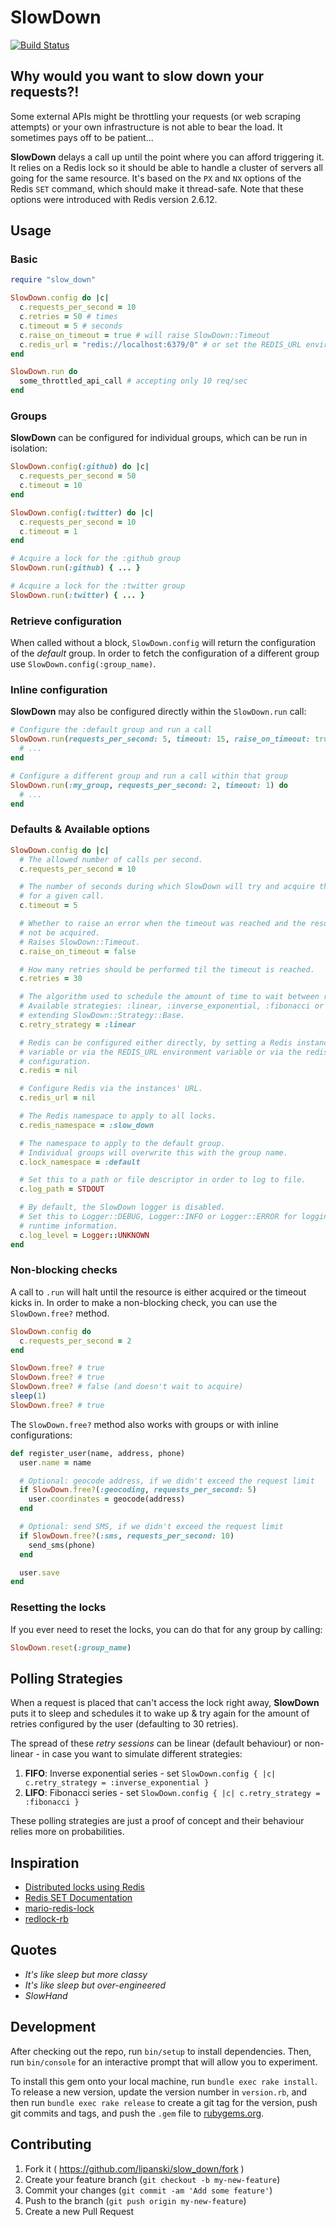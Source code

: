 # SlowDown

[![Build Status](https://travis-ci.org/lipanski/slow-down.svg?branch=master)](https://travis-ci.org/lipanski/slow-down)

## Why would you want to slow down your requests?!

Some external APIs might be throttling your requests (or web scraping attempts) or your own infrastructure is not able to bear the load.
It sometimes pays off to be patient...

**SlowDown** delays a call up until the point where you can afford triggering it.
It relies on a Redis lock so it should be able to handle a cluster of servers all going for the same resource.
It's based on the `PX` and `NX` options of the Redis `SET` command, which should make it thread-safe.
Note that these options were introduced with Redis version 2.6.12.

## Usage

### Basic

```ruby
require "slow_down"

SlowDown.config do |c|
  c.requests_per_second = 10
  c.retries = 50 # times
  c.timeout = 5 # seconds
  c.raise_on_timeout = true # will raise SlowDown::Timeout
  c.redis_url = "redis://localhost:6379/0" # or set the REDIS_URL environment variable
end

SlowDown.run do
  some_throttled_api_call # accepting only 10 req/sec
end
```

### Groups

**SlowDown** can be configured for individual groups, which can be run in isolation:

```ruby
SlowDown.config(:github) do |c|
  c.requests_per_second = 50
  c.timeout = 10
end

SlowDown.config(:twitter) do |c|
  c.requests_per_second = 10
  c.timeout = 1
end

# Acquire a lock for the :github group
SlowDown.run(:github) { ... }

# Acquire a lock for the :twitter group
SlowDown.run(:twitter) { ... }
```

### Retrieve configuration

When called without a block, `SlowDown.config` will return the configuration of the *default* group.
In order to fetch the configuration of a different group use `SlowDown.config(:group_name)`.

### Inline configuration

**SlowDown** may also be configured directly within the `SlowDown.run` call:

```ruby
# Configure the :default group and run a call
SlowDown.run(requests_per_second: 5, timeout: 15, raise_on_timeout: true) do
  # ...
end

# Configure a different group and run a call within that group
SlowDown.run(:my_group, requests_per_second: 2, timeout: 1) do
  # ...
end
```

### Defaults & Available options

```ruby
SlowDown.config do |c|
  # The allowed number of calls per second.
  c.requests_per_second = 10

  # The number of seconds during which SlowDown will try and acquire the resource
  # for a given call.
  c.timeout = 5

  # Whether to raise an error when the timeout was reached and the resource could
  # not be acquired.
  # Raises SlowDown::Timeout.
  c.raise_on_timeout = false

  # How many retries should be performed til the timeout is reached.
  c.retries = 30

  # The algorithm used to schedule the amount of time to wait between retries.
  # Available strategies: :linear, :inverse_exponential, :fibonacci or a class
  # extending SlowDown::Strategy::Base.
  c.retry_strategy = :linear

  # Redis can be configured either directly, by setting a Redis instance to this
  # variable or via the REDIS_URL environment variable or via the redis_url
  # configuration.
  c.redis = nil

  # Configure Redis via the instances' URL.
  c.redis_url = nil

  # The Redis namespace to apply to all locks.
  c.redis_namespace = :slow_down

  # The namespace to apply to the default group.
  # Individual groups will overwrite this with the group name.
  c.lock_namespace = :default

  # Set this to a path or file descriptor in order to log to file.
  c.log_path = STDOUT

  # By default, the SlowDown logger is disabled.
  # Set this to Logger::DEBUG, Logger::INFO or Logger::ERROR for logging various
  # runtime information.
  c.log_level = Logger::UNKNOWN
end
```

### Non-blocking checks

A call to `.run` will halt until the resource is either acquired or the timeout kicks in.
In order to make a non-blocking check, you can use the `SlowDown.free?` method.

```ruby
SlowDown.config do
  c.requests_per_second = 2
end

SlowDown.free? # true
SlowDown.free? # true
SlowDown.free? # false (and doesn't wait to acquire)
sleep(1)
SlowDown.free? # true
```

The `SlowDown.free?` method also works with groups or with inline configurations:

```ruby
def register_user(name, address, phone)
  user.name = name

  # Optional: geocode address, if we didn't exceed the request limit
  if SlowDown.free?(:geocoding, requests_per_second: 5)
    user.coordinates = geocode(address)
  end

  # Optional: send SMS, if we didn't exceed the request limit
  if SlowDown.free?(:sms, requests_per_second: 10)
    send_sms(phone)
  end

  user.save
end
```

### Resetting the locks

If you ever need to reset the locks, you can do that for any group by calling:

```ruby
SlowDown.reset(:group_name)
```

## Polling Strategies

When a request is placed that can't access the lock right away, **SlowDown** puts it to sleep and schedules it to wake up & try again for the amount of retries configured by the user (defaulting to 30 retries).

The spread of these *retry sessions* can be linear (default behaviour) or non-linear - in case you want to simulate different strategies:

1. **FIFO**: Inverse exponential series - set `SlowDown.config { |c| c.retry_strategy = :inverse_exponential }`
2. **LIFO**: Fibonacci series - set `SlowDown.config { |c| c.retry_strategy = :fibonacci }`

These polling strategies are just a proof of concept and their behaviour relies more on probabilities.

## Inspiration

- [Distributed locks using Redis](https://engineering.gosquared.com/distributed-locks-using-redis)
- [Redis SET Documentation](http://redis.io/commands/set)
- [mario-redis-lock](https://github.com/marioizquierdo/mario-redis-lock)
- [redlock-rb](https://github.com/antirez/redlock-rb)

## Quotes

- *It's like sleep but more classy*
- *It's like sleep but over-engineered*
- *SlowHand*

## Development

After checking out the repo, run `bin/setup` to install dependencies. Then, run `bin/console` for an interactive prompt that will allow you to experiment.

To install this gem onto your local machine, run `bundle exec rake install`. To release a new version, update the version number in `version.rb`, and then run `bundle exec rake release` to create a git tag for the version, push git commits and tags, and push the `.gem` file to [rubygems.org](https://rubygems.org).

## Contributing

1. Fork it ( https://github.com/lipanski/slow_down/fork )
2. Create your feature branch (`git checkout -b my-new-feature`)
3. Commit your changes (`git commit -am 'Add some feature'`)
4. Push to the branch (`git push origin my-new-feature`)
5. Create a new Pull Request
